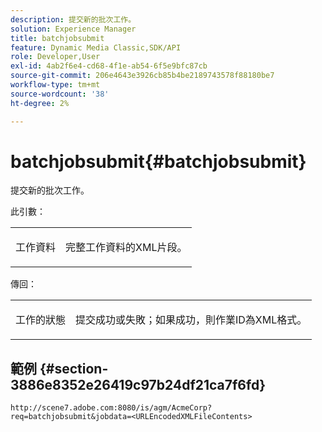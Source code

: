 ```yaml
---
description: 提交新的批次工作。
solution: Experience Manager
title: batchjobsubmit
feature: Dynamic Media Classic,SDK/API
role: Developer,User
exl-id: 4ab2f6e4-cd68-4f1e-ab54-6f5e9bfc87cb
source-git-commit: 206e4643e3926cb85b4be2189743578f88180be7
workflow-type: tm+mt
source-wordcount: '38'
ht-degree: 2%

---
```


# batchjobsubmit{#batchjobsubmit}

提交新的批次工作。

此引數：

<table id="simpletable_11A94D630A21426F9A1CEF5EB3B9E789"> 
 <tr class="strow"> 
  <td class="stentry"> <p> <span class="codeph">工作資料</span> </p> </td> 
  <td class="stentry"> <p>完整工作資料的XML片段。 </p> </td> 
 </tr> 
</table>

傳回：

<table id="simpletable_7C82E4A8520440F5A5ABBC1BCB286AB2"> 
 <tr class="strow"> 
  <td class="stentry"> <p>工作的狀態 </p> </td> 
  <td class="stentry"> <p>提交成功或失敗；如果成功，則作業ID為XML格式。 </p> </td> 
 </tr> 
</table>

## 範例 {#section-3886e8352e26419c97b24df21ca7f6fd}

`http://scene7.adobe.com:8080/is/agm/AcmeCorp?req=batchjobsubmit&jobdata=<URLEncodedXMLFileContents>`
